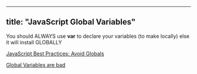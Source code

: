 
---
title: "JavaScript Global Variables"
---

You should ALWAYS use **var** to declare your variables (to make locally) else it will install GLOBALLY

[JavaScript Best Practices: Avoid Globals](http://www.w3.org/wiki/JavaScript_best_practices#Avoid_globals)

[Global Variables are bad](http://c2.com/cgi/wiki?GlobalVariablesAreBad)
